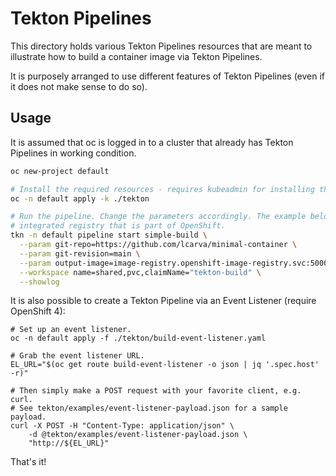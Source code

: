 # Tekton Pipelines

This directory holds various Tekton Pipelines resources that are meant to illustrate how to build a
container image via Tekton Pipelines.

It is purposely arranged to use different features of Tekton Pipelines (even if it does not make
sense to do so).

## Usage

It is assumed that oc is logged in to a cluster that already has Tekton Pipelines in working
condition.

```bash
oc new-project default

# Install the required resources - requires kubeadmin for installing the ClusterTask
oc -n default apply -k ./tekton

# Run the pipeline. Change the parameters accordingly. The example below relies on the
# integrated registry that is part of OpenShift.
tkn -n default pipeline start simple-build \
  --param git-repo=https://github.com/lcarva/minimal-container \
  --param git-revision=main \
  --param output-image=image-registry.openshift-image-registry.svc:5000/default/min:latest \
  --workspace name=shared,pvc,claimName="tekton-build" \
  --showlog
```

It is also possible to create a Tekton Pipeline via an Event Listener (require OpenShift 4):

```
# Set up an event listener.
oc -n default apply -f ./tekton/build-event-listener.yaml

# Grab the event listener URL.
EL_URL="$(oc get route build-event-listener -o json | jq '.spec.host' -r)"

# Then simply make a POST request with your favorite client, e.g. curl.
# See tekton/examples/event-listener-payload.json for a sample payload.
curl -X POST -H "Content-Type: application/json" \
    -d @tekton/examples/event-listener-payload.json \
    "http://${EL_URL}"
```

That's it!
